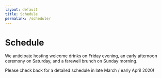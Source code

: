 ```yaml
---
layout: default
title: Schedule
permalink: /schedule/
---
```


# Schedule

We anticipate hosting welcome drinks on Friday evening, an early afternoon ceremony on Saturday, and a farewell brunch on Sunday morning. 

Please check back for a detailed schedule in late March / early April 2020!
